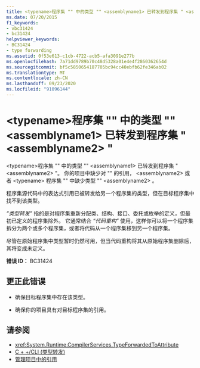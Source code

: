 ```yaml
---
title: <typename>程序集 "" 中的类型 "" <assemblyname1> 已转发到程序集 " <assemblyname2> "
ms.date: 07/20/2015
f1_keywords:
- vbc31424
- bc31424
helpviewer_keywords:
- BC31424
- type forwarding
ms.assetid: 0f53e613-c1cb-4722-acb5-afa3091e277b
ms.openlocfilehash: 7a71dd9789b70c48d5328a01e4e4f2860362654d
ms.sourcegitcommit: bf5c5850654187705bc94cc40ebfb62fe346ab02
ms.translationtype: MT
ms.contentlocale: zh-CN
ms.lasthandoff: 09/23/2020
ms.locfileid: "91096144"
---
```

# <a name="type-typename-in-assembly-assemblyname1-has-been-forwarded-to-assembly-assemblyname2"></a>\<typename>程序集 "" 中的类型 "" \<assemblyname1> 已转发到程序集 " \<assemblyname2> "

\<typename>程序集 "" 中的类型 "" \<assemblyname1> 已转发到程序集 " \<assemblyname2> "。 你的项目中缺少对 "" 的引用， \<assemblyname2> 或者 \<typename> 程序集 "" 中缺少类型 "" \<assemblyname2> 。  
  
 程序集源代码中的表达式引用已被转发给另一个程序集的类型，但在目标程序集中找不到该类型。  
  
 *“类型转发”* 指的是对程序集重新分配类、结构、接口、委托或枚举的定义，但最初已定义的程序集除外。 它通常结合 *“代码重构”* 使用，这样你可以将一个程序集拆分为两个或多个程序集，或者将代码从一个程序集移到另一个程序集。  
  
 尽管在原始程序集中类型暂时仍然可用，但当代码重构将其从原始程序集删除后，其将变成未定义。  
  
 **错误 ID：** BC31424  
  
## <a name="to-correct-this-error"></a>更正此错误  
  
- 确保目标程序集中存在该类型。  
  
- 确保你的项目具有对目标程序集的引用。  
  
## <a name="see-also"></a>请参阅

- <xref:System.Runtime.CompilerServices.TypeForwardedToAttribute>
- [C + +/CLI (类型转发) ](/cpp/windows/type-forwarding-cpp-cli)
- [管理项目中的引用](/visualstudio/ide/managing-references-in-a-project)
